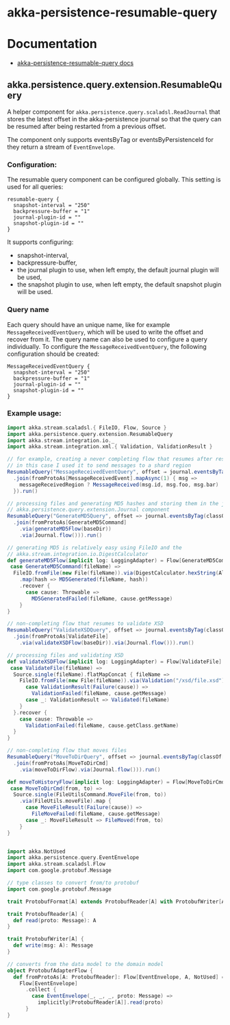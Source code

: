 # akka-persistence-resumable-query

# Documentation
- [akka-persistence-resumable-query docs](https://dnvriend.github.io/akka-persistence/index.html)

## akka.persistence.query.extension.ResumableQuery
A helper component for `akka.persistence.query.scaladsl.ReadJournal` that stores the latest offset in
the akka-persistence journal so that the query can be resumed after being restarted from a previous offset.

The component only supports eventsByTag or eventsByPersistenceId for they return a stream of `EventEnvelope`.

### Configuration:
The resumable query component can be configured globally. This setting is used for all queries:

```
resumable-query {
  snapshot-interval = "250"
  backpressure-buffer = "1"
  journal-plugin-id = ""
  snapshot-plugin-id = ""
}
```

It supports configuring:

- snapshot-interval,
- backpressure-buffer,
- the journal plugin to use, when left empty, the default journal plugin will be used,
- the snapshot plugin to use, when left empty, the default snapshot plugin will be used.

### Query name
Each query should have an unique name, like for example `MessageReceivedEventQuery`, which will be used to write the offset and recover from it. The query name can also be used to configure a query individually. To configure the `MessageReceivedEventQuery`, the following configuration should be created:

```
MessageReceivedEventQuery {
  snapshot-interval = "250"
  backpressure-buffer = "1"
  journal-plugin-id = ""
  snapshot-plugin-id = ""
}
```

### Example usage:

```scala
import akka.stream.scaladsl.{ FileIO, Flow, Source }
import akka.persistence.query.extension.ResumableQuery
import akka.stream.integration.io._
import akka.stream.integration.xml.{ Validation, ValidationResult }

// for example, creating a never completing flow that resumes after restarting
// in this case I used it to send messages to a shard region
ResumableQuery("MessageReceivedEventQuery", offset ⇒ journal.eventsByTag(classOf[MessageReceivedEvent].getSimpleName, offset + 1))
  .join(fromProtoAs[MessageReceivedEvent].mapAsync(1) { msg =>
    messageReceivedRegion ? MessageReceived(msg.id, msg.foo, msg.bar)
  }).run()

// processing files and generating MD5 hashes and storing them in the journal using the
// akka.persistence.query.extension.Journal component
ResumableQuery("GenerateMD5Query", offset => journal.eventsByTag(classOf[GenerateMD5Command].getSimpleName, offset + 1))
  .join(fromProtoAs[GenerateMD5Command]
    .via(generateMD5Flow(baseDir))
    .via(Journal.flow())).run()

// generating MD5 is relatively easy using FileIO and the
// akka.stream.integration.io.DigestCalculator
def generateMD5Flow(implicit log: LoggingAdapter) = Flow[GenerateMD5Command].flatMapConcat {
 case GenerateMD5Command(fileName) =>
  FileIO.fromFile(new File(fileName)).via(DigestCalculator.hexString(Algorithm.MD5))
    .map(hash => MD5Generated(fileName, hash))
    .recover {
      case cause: Throwable =>
        MD5GeneratedFailed(fileName, cause.getMessage)
    }
}

// non-completing flow that resumes to validate XSD
ResumableQuery("ValidateXSDQuery", offset => journal.eventsByTag(classOf[ValidateFile].getSimpleName, offset + 1))
  .join(fromProtoAs[ValidateFile]
    .via(validateXSDFlow(baseDir)).via(Journal.flow())).run()

// processing files and validating XSD
def validateXSDFlow(implicit log: LoggingAdapter) = Flow[ValidateFile].flatMapConcat {
 case ValidateFile(fileName) =>
  Source.single(fileName).flatMapConcat { fileName =>
    FileIO.fromFile(new File(fileName)).via(Validation("/xsd/file.xsd")).map {
      case ValidationResult(Failure(cause)) =>
        ValidationFailed(fileName, cause.getMessage)
      case _: ValidationResult => Validated(fileName)
    }
  }.recover {
    case cause: Throwable =>
      ValidationFailed(fileName, cause.getClass.getName)
  }
}

// non-completing flow that moves files
ResumableQuery("MoveToDirQuery", offset => journal.eventsByTag(classOf[MoveToDirCmd].getSimpleName, offset + 1))
  .join(fromProtoAs[MoveToDirCmd]
    .via(moveToDirFlow).via(Journal.flow())).run()

def moveToHistoryFlow(implicit log: LoggingAdapter) = Flow[MoveToDirCmd].flatMapConcat {
 case MoveToDirCmd(from, to) =>
  Source.single(FileUtilsCommand.MoveFile(from, to))
    .via(FileUtils.moveFile).map {
      case MoveFileResult(Failure(cause)) =>
        FileMoveFailed(fileName, cause.getMessage)
      case _: MoveFileResult => FileMoved(from, to)
    }
}


import akka.NotUsed
import akka.persistence.query.EventEnvelope
import akka.stream.scaladsl.Flow
import com.google.protobuf.Message

// type classes to convert from/to protobuf
import com.google.protobuf.Message

trait ProtobufFormat[A] extends ProtobufReader[A] with ProtobufWriter[A]

trait ProtobufReader[A] {
  def read(proto: Message): A
}

trait ProtobufWriter[A] {
  def write(msg: A): Message
}

// converts from the data model to the domain model
object ProtobufAdapterFlow {
  def fromProtoAs[A: ProtobufReader]: Flow[EventEnvelope, A, NotUsed] =
    Flow[EventEnvelope]
      .collect {
        case EventEnvelope(_, _, _, proto: Message) =>
          implicitly[ProtobufReader[A]].read(proto)
      }
}
```